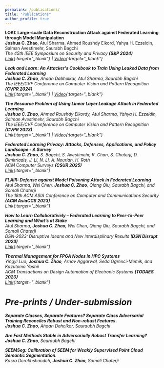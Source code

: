 ```yaml
---
permalink: /publications/
title: "Publications"
author_profile: true
---
```


**LOKI: Large-scale Data Reconstruction Attack against Federated Learning through Model Manipulation** \
**Joshua C. Zhao**, Atul Sharma, Ahmed Roushdy Elkord, Yahya H. Ezzeldin, Salman Avestimehr, Saurabh Bagchi \
<em>The 45th IEEE Symposium on Security and Privacy<em> **(S&P 2024)** <br />
[Link](https://www.computer.org/csdl/proceedings-article/sp/2024/313000a030/1RjEa6sC0I8){:target="_blank"} &#124; [Video](https://www.youtube.com/watch?v=KHr7IjpUn8U){:target="_blank"}

**Leak and Learn: An Attacker's Cookbook to Train Using Leaked Data from Federated Learning** \
**Joshua C. Zhao**, Ahaan Dabholkar, Atul Sharma, Saurabh Bagchi \
<em>The IEEE/CVF Conference on Computer Vision and Pattern Recognition<em> **(CVPR 2024)** <br />
[Link](https://openaccess.thecvf.com/content/CVPR2024/papers/Zhao_Leak_and_Learn_An_Attackers_Cookbook_to_Train_Using_Leaked_CVPR_2024_paper.pdf){:target="_blank"} &#124; [Video](https://www.youtube.com/watch?v=ovmSnjSOcks){:target="_blank"}

**The Resource Problem of Using Linear Layer Leakage Attack in Federated Learning** \
**Joshua C. Zhao**, Ahmed Roushdy Elkordy, Atul Sharma, Yahya H. Ezzeldin, Salman Avestimehr, Saurabh Bagchi \
<em>The IEEE/CVF Conference on Computer Vision and Pattern Recognition<em> **(CVPR 2023)** <br />
[Link](https://openaccess.thecvf.com/content/CVPR2023/papers/Zhao_The_Resource_Problem_of_Using_Linear_Layer_Leakage_Attack_in_CVPR_2023_paper.pdf){:target="_blank"} &#124; [Video](https://www.youtube.com/watch?v=uxAWL6i7LNw){:target="_blank"}

**Federated Learning Privacy: Attacks, Defenses, Applications, and Policy Landscape - A Survey** \
**Joshua C. Zhao**, S. Bagchi, S. Avestimehr, K. Chan, S. Chaterji, D. Dimitriadis, J. Li, N. Li, A. Nourian, H. Roth <br />
<em>ACM Computer Surveys<em> **(CSUR 2025)** <br />
[Link](https://arxiv.org/pdf/2405.03636){:target="_blank"}

**FLAIR: Defense against Model Poisoning Attack in Federated Learning** \
Atul Sharma, Wei Chen, **Joshua C. Zhao**, Qiang Qiu, Saurabh Bagchi, and Somali Chaterji \
<em>The 18th ACM ASIA Conference on Computer and Communications Security<em> **(ACM AsiaCCS 2023)** <br />
[Link](https://dl.acm.org/doi/pdf/10.1145/3579856.3582836){:target="_blank"}

**How to Learn Collaboratively – Federated Learning to Peer-to-Peer Learning and What’s at Stake** \
Atul Sharma, **Joshua C. Zhao**, Wei Chen, Qiang Qiu, Saurabh Bagchi, and Somali Chaterji \
<em>DSN-2023: Disruptive Ideans and New Interdisplinary Results<em> **(DSN Disrupt 2023)** <br />
[Link](https://ieeexplore.ieee.org/stamp/stamp.jsp?tp=&arnumber=10206535){:target="_blank"}

**Thermal Management for FPGA Nodes in HPC Systems** \
Yingyi Luo, **Joshua C. Zhao**, Arnav Aggarwal, Seda Ogrenci-Memik, and Kazutomo Yoshii \
<em>ACM Transactions on Design Automation of Electronic Systems<em> **(TODAES 2020)** <br />
[Link](https://dl.acm.org/doi/pdf/10.1145/3423494){:target="_blank"}


Pre-prints / Under-submission
======
**Separate Classes, Separate Features? Separate Class Adversarial Training Reconciles Robust and Non-robust Features.** \
**Joshua C. Zhao**, Ahaan Daholkar, Sauraubh Bagchi <br />

**Are Fast Methods Stable in Adversarially Robust Transfer Learning?** \
**Joshua C. Zhao**, Sauraubh Bagchi <br />

**SEEMSeg: Calibration of SEEM for Weakly Supervised Point Cloud Semantic Segmentation.** \
Kasra Derakhshandeh, **Joshua C. Zhao**, Somali Chaterji <br />
